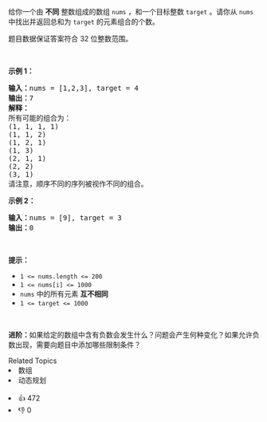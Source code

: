 <p>给你一个由 <strong>不同</strong> 整数组成的数组 <code>nums</code> ，和一个目标整数 <code>target</code> 。请你从 <code>nums</code> 中找出并返回总和为 <code>target</code> 的元素组合的个数。</p>

<p>题目数据保证答案符合 32 位整数范围。</p>

<p> </p>

<p><strong>示例 1：</strong></p>

<pre>
<strong>输入：</strong>nums = [1,2,3], target = 4
<strong>输出：</strong>7
<strong>解释：</strong>
所有可能的组合为：
(1, 1, 1, 1)
(1, 1, 2)
(1, 2, 1)
(1, 3)
(2, 1, 1)
(2, 2)
(3, 1)
请注意，顺序不同的序列被视作不同的组合。
</pre>

<p><strong>示例 2：</strong></p>

<pre>
<strong>输入：</strong>nums = [9], target = 3
<strong>输出：</strong>0
</pre>

<p> </p>

<p><strong>提示：</strong></p>

<ul>
	<li><code>1 <= nums.length <= 200</code></li>
	<li><code>1 <= nums[i] <= 1000</code></li>
	<li><code>nums</code> 中的所有元素 <strong>互不相同</strong></li>
	<li><code>1 <= target <= 1000</code></li>
</ul>

<p> </p>

<p><strong>进阶：</strong>如果给定的数组中含有负数会发生什么？问题会产生何种变化？如果允许负数出现，需要向题目中添加哪些限制条件？</p>
<div><div>Related Topics</div><div><li>数组</li><li>动态规划</li></div></div><br><div><li>👍 472</li><li>👎 0</li></div>